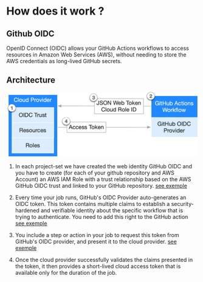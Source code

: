 # How does it work ?

## Github OIDC 
OpenID Connect (OIDC) allows your GitHub Actions workflows to access resources in Amazon Web Services (AWS), without needing to store the AWS credentials as long-lived GitHub secrets.

## Architecture
![image](images/oidc-architecture.png)

1. In each project-set we have created the web identity GitHub OIDC and you have to create (for each of your github repository and AWS Account) an AWS IAM Role with a trust relationship based on the AWS GitHub OIDC trust and linked to your GitHub repository. [see exemple](https://github.com/bcgov/startup-sample-project-aws-containers#prerequisites-for-building-in-the-aws-cloud)

2. Every time your job runs, GitHub's OIDC Provider auto-generates an OIDC token. This token contains multiple claims to establish a security-hardened and verifiable identity about the specific workflow that is trying to authenticate. You need to add this right to the GitHub action [see exemple](https://github.com/bcgov/startup-sample-project-aws-containers/blob/main/.github/workflows/pr.yaml#:~:text=permissions%3A,for%20actions/checkout)

3. You include a step or action in your job to request this token from GitHub's OIDC provider, and present it to the cloud provider. [see exemple](https://github.com/bcgov/startup-sample-project-aws-containers/blob/main/.github/workflows/pr.yaml#:~:text=%2D%20name%3A%20Configure,%3A%20ca%2Dcentral%2D1)

4. Once the cloud provider successfully validates the claims presented in the token, it then provides a short-lived cloud access token that is available only for the duration of the job.